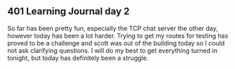## 401 Learning Journal day 2

So far has been pretty fun, especially the TCP chat server the other day, however today has been a lot harder. Trying to get my routes for testing has proved to be a challenge and scott was out of the building today so I could not ask clarifying questions. I will do my best to get everything turned in tonight, but today has definitely been a struggle.